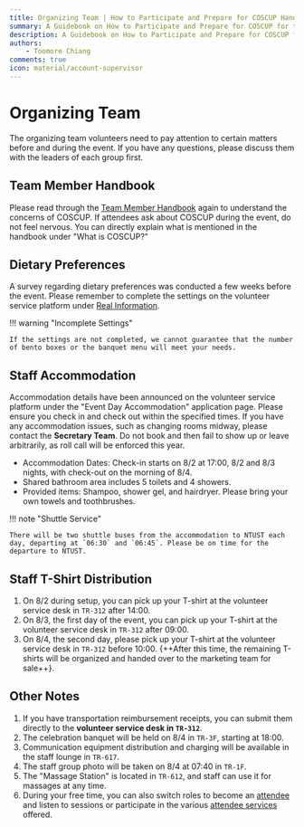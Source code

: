 ```yaml
---
title: Organizing Team | How to Participate and Prepare for COSCUP Handbook
summary: A Guidebook on How to Participate and Prepare for COSCUP for the Organizing Team
description: A Guidebook on How to Participate and Prepare for COSCUP for the Organizing Team
authors:
    - Toomore Chiang
comments: true
icon: material/account-supervisor
---
```


# Organizing Team

The organizing team volunteers need to pay attention to certain matters before and during the event. If you have any questions, please discuss them with the leaders of each group first.

## Team Member Handbook

Please read through the [Team Member Handbook](../team_member_handbook.md) again to understand the concerns of COSCUP. If attendees ask about COSCUP during the event, do not feel nervous. You can directly explain what is mentioned in the handbook under "What is COSCUP?"

## Dietary Preferences

A survey regarding dietary preferences was conducted a few weeks before the event. Please remember to complete the settings on the volunteer service platform under [Real Information](https://volunteer.coscup.org/setting/profile_real).

!!! warning "Incomplete Settings"

    If the settings are not completed, we cannot guarantee that the number of bento boxes or the banquet menu will meet your needs.

## Staff Accommodation

Accommodation details have been announced on the volunteer service platform under the "Event Day Accommodation" application page. Please ensure you check in and check out within the specified times. If you have any accommodation issues, such as changing rooms midway, please contact the **Secretary Team**. Do not book and then fail to show up or leave arbitrarily, as roll call will be enforced this year.

- Accommodation Dates: Check-in starts on 8/2 at 17:00, 8/2 and 8/3 nights, with check-out on the morning of 8/4.
- Shared bathroom area includes 5 toilets and 4 showers.
- Provided items: Shampoo, shower gel, and hairdryer. Please bring your own towels and toothbrushes.

!!! note "Shuttle Service"

    There will be two shuttle buses from the accommodation to NTUST each day, departing at `06:30` and `06:45`. Please be on time for the departure to NTUST.

## Staff T-Shirt Distribution

1. On 8/2 during setup, you can pick up your T-shirt at the volunteer service desk in `TR-312` after 14:00.
2. On 8/3, the first day of the event, you can pick up your T-shirt at the volunteer service desk in `TR-312` after 09:00.
3. On 8/4, the second day, please pick up your T-shirt at the volunteer service desk in `TR-312` before 10:00. {++After this time, the remaining T-shirts will be organized and handed over to the marketing team for sale++}.

## Other Notes

1. If you have transportation reimbursement receipts, you can submit them directly to the **volunteer service desk in `TR-312`**.
2. The celebration banquet will be held on 8/4 in `TR-3F`, starting at 18:00.
3. Communication equipment distribution and charging will be available in the staff lounge in `TR-617`.
4. The staff group photo will be taken on 8/4 at 07:40 in `TR-1F`.
5. The "Massage Station" is located in `TR-612`, and staff can use it for massages at any time.
6. During your free time, you can also switch roles to become an [attendee](./as_attendee.md) and listen to sessions or participate in the various [attendee services](../attendee_services/index.md) offered.
